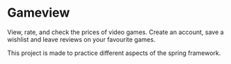 # Gameview

View, rate, and check the prices of video games. 
Create an account, save a wishlist and leave reviews on your favourite games. 

This project is made to practice different aspects of the spring framework. 
